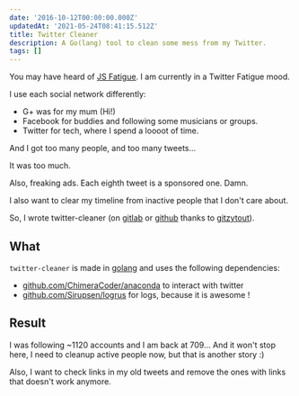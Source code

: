 ```yaml
---
date: '2016-10-12T00:00:00.000Z'
updatedAt: '2021-05-24T08:41:15.512Z'
title: Twitter Cleaner
description: A Go(lang) tool to clean some mess from my Twitter.
tags: []
---
```

You may have heard of [JS Fatigue](https://encrypted.google.com/search?q=JS%20Fatigue). I am currently in a Twitter Fatigue mood.

I use each social network differently:

- G+ was for my mum (Hi!)
- Facebook for buddies and following some musicians or groups.
- Twitter for tech, where I spend a loooot of time.

And I got too many people, and too many tweets...

It was too much.

Also, freaking ads. Each eighth tweet is a sponsored one. Damn.

I also want to clear my timeline from inactive people that I don't care about.

So, I wrote twitter-cleaner (on [gitlab](https://gitlab.com/SiegfriedEhret/twitter-cleaner) or [github](https://github.com/SiegfriedEhret/twitter-cleaner) thanks to [gitzytout](https://gitlab.com/SiegfriedEhret/gitzytout)).

## What

`twitter-cleaner` is made in [golang](https://golang.org/) and uses the following dependencies:

- [github.com/ChimeraCoder/anaconda](https://github.com/ChimeraCoder/anaconda) to interact with twitter
- [github.com/Sirupsen/logrus](https://github.com/Sirupsen/logrus) for logs, because it is awesome !

## Result

I was following ~1120 accounts and I am back at 709... And it won't stop here, I need to cleanup active people now, but that is another story :)

Also, I want to check links in my old tweets and remove the ones with links that doesn't work anymore. 
